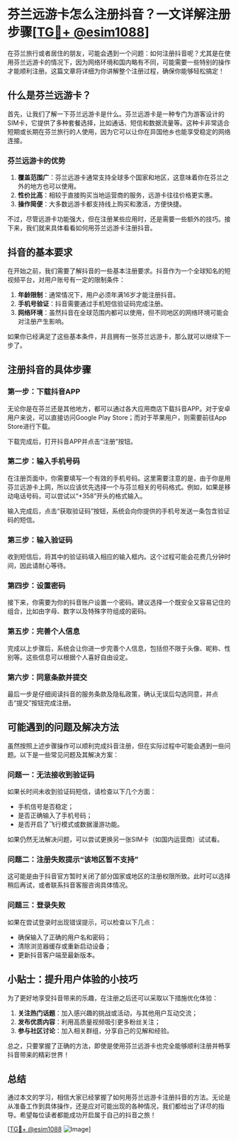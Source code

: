 # 芬兰远游卡怎么注册抖音？一文详解注册步骤[[TG💪+ @esim1088](https://t.me/s/esim1088)]

在芬兰旅行或者居住的朋友，可能会遇到一个问题：如何注册抖音呢？尤其是在使用芬兰远游卡的情况下，因为网络环境和国内略有不同，可能需要一些特别的操作才能顺利注册。这篇文章将详细为你讲解整个注册过程，确保你能够轻松搞定！

## 什么是芬兰远游卡？

首先，让我们了解一下芬兰远游卡是什么。芬兰远游卡是一种专门为游客设计的SIM卡，它提供了多种套餐选择，比如通话、短信和数据流量等。这种卡非常适合短期或长期在芬兰旅行的人使用，因为它可以让你在异国他乡也能享受稳定的网络连接。

### 芬兰远游卡的优势

1. **覆盖范围广**：芬兰远游卡通常支持全球多个国家和地区，这意味着你在芬兰之外的地方也可以使用。
2. **性价比高**：相较于直接购买当地运营商的服务，远游卡往往价格更实惠。
3. **操作简便**：大多数远游卡都支持线上购买和激活，方便快捷。

不过，尽管远游卡功能强大，但在注册某些应用时，还是需要一些额外的技巧。接下来，我们就来具体看看如何用芬兰远游卡注册抖音。

## 抖音的基本要求

在开始之前，我们需要了解抖音的一些基本注册要求。抖音作为一个全球知名的短视频平台，对用户账号有一定的限制条件：

1. **年龄限制**：通常情况下，用户必须年满16岁才能注册抖音。
2. **手机号验证**：抖音需要通过手机短信验证码完成注册。
3. **网络环境**：虽然抖音在全球范围内都可以使用，但不同地区的网络环境可能会对注册产生影响。

如果你已经满足了这些基本条件，并且拥有一张芬兰远游卡，那么就可以继续下一步了。

## 注册抖音的具体步骤

### 第一步：下载抖音APP

无论你是在芬兰还是其他地方，都可以通过各大应用商店下载抖音APP。对于安卓用户来说，可以直接访问Google Play Store；而对于苹果用户，则需要前往App Store进行下载。

下载完成后，打开抖音APP并点击“注册”按钮。

### 第二步：输入手机号码

在注册页面中，你需要填写一个有效的手机号码。这里需要注意的是，由于你是用芬兰远游卡上网，所以应该优先选择一个与芬兰相关的号码格式。例如，如果是移动电话号码，可以尝试以“+358”开头的格式输入。

输入完成后，点击“获取验证码”按钮，系统会向你提供的手机号发送一条包含验证码的短信。

### 第三步：输入验证码

收到短信后，将其中的验证码填入相应的输入框内。这个过程可能会花费几分钟时间，因此请耐心等待。

### 第四步：设置密码

接下来，你需要为你的抖音账户设置一个密码。建议选择一个既安全又容易记住的组合，比如由字母、数字以及特殊字符组成的密码。

### 第五步：完善个人信息

完成以上步骤后，系统会让你进一步完善个人信息，包括但不限于头像、昵称、性别等。这些信息可以根据个人喜好自由设定。

### 第六步：同意条款并提交

最后一步是仔细阅读抖音的服务条款及隐私政策，确认无误后勾选同意，并点击“提交”按钮完成注册。

## 可能遇到的问题及解决方法

虽然按照上述步骤操作可以顺利完成抖音注册，但在实际过程中可能会遇到一些问题。以下是一些常见问题及其解决方案：

### 问题一：无法接收到验证码

如果长时间未收到验证码短信，请检查以下几个方面：
- 手机信号是否稳定；
- 是否正确输入了手机号码；
- 是否开启了飞行模式或数据漫游功能。

如果仍然无法解决问题，可以尝试更换另一张SIM卡（如国内运营商）试试看。

### 问题二：注册失败提示“该地区暂不支持”

这可能是由于抖音官方暂时关闭了部分国家或地区的注册权限所致。此时可以选择稍后再试，或者联系抖音客服咨询具体情况。

### 问题三：登录失败

如果在尝试登录时出现错误提示，可以检查以下几点：
- 确保输入了正确的用户名和密码；
- 清除浏览器缓存或重新启动设备；
- 更新抖音客户端至最新版本。

## 小贴士：提升用户体验的小技巧

为了更好地享受抖音带来的乐趣，在注册之后还可以采取以下措施优化体验：

1. **关注热门话题**：加入感兴趣的挑战或活动，与其他用户互动交流；
2. **发布优质内容**：利用高质量视频吸引更多粉丝关注；
3. **参与社区讨论**：加入相关群组，分享自己的见解和经验。

总之，只要掌握了正确的方法，即使是使用芬兰远游卡也完全能够顺利注册并畅享抖音带来的精彩世界！

## 总结

通过本文的学习，相信大家已经掌握了如何用芬兰远游卡注册抖音的方法。无论是从准备工作到具体操作，还是应对可能出现的各种情况，我们都给出了详尽的指导。希望每位读者都能成功开启属于自己的抖音之旅！

[[TG💪+ @esim1088](https://t.me/s/esim1088) ![Image](https://i.postimg.cc/4NQfJmqS/Snipaste-2025-05-13-00-14-12.png)]